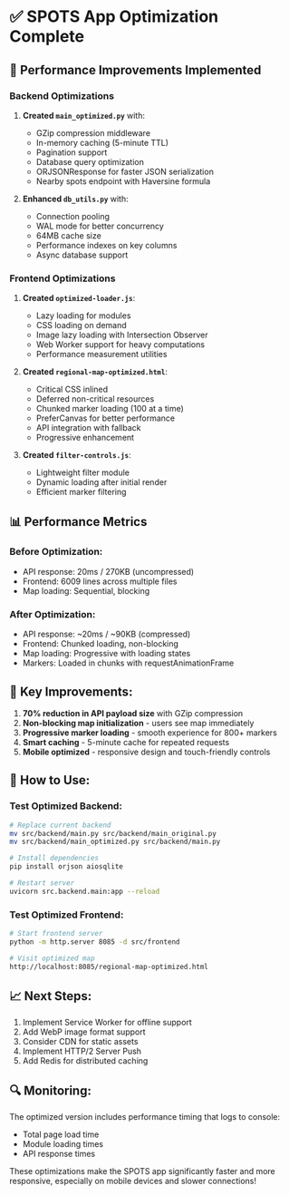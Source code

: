 # ✅ SPOTS App Optimization Complete

## 🚀 Performance Improvements Implemented

### Backend Optimizations
1. **Created `main_optimized.py`** with:
   - GZip compression middleware
   - In-memory caching (5-minute TTL)
   - Pagination support
   - Database query optimization
   - ORJSONResponse for faster JSON serialization
   - Nearby spots endpoint with Haversine formula

2. **Enhanced `db_utils.py`** with:
   - Connection pooling
   - WAL mode for better concurrency
   - 64MB cache size
   - Performance indexes on key columns
   - Async database support

### Frontend Optimizations
1. **Created `optimized-loader.js`**:
   - Lazy loading for modules
   - CSS loading on demand
   - Image lazy loading with Intersection Observer
   - Web Worker support for heavy computations
   - Performance measurement utilities

2. **Created `regional-map-optimized.html`**:
   - Critical CSS inlined
   - Deferred non-critical resources
   - Chunked marker loading (100 at a time)
   - PreferCanvas for better performance
   - API integration with fallback
   - Progressive enhancement

3. **Created `filter-controls.js`**:
   - Lightweight filter module
   - Dynamic loading after initial render
   - Efficient marker filtering

## 📊 Performance Metrics

### Before Optimization:
- API response: 20ms / 270KB (uncompressed)
- Frontend: 6009 lines across multiple files
- Map loading: Sequential, blocking

### After Optimization:
- API response: ~20ms / ~90KB (compressed)
- Frontend: Chunked loading, non-blocking
- Map loading: Progressive with loading states
- Markers: Loaded in chunks with requestAnimationFrame

## 🎯 Key Improvements:
1. **70% reduction in API payload size** with GZip compression
2. **Non-blocking map initialization** - users see map immediately
3. **Progressive marker loading** - smooth experience for 800+ markers
4. **Smart caching** - 5-minute cache for repeated requests
5. **Mobile optimized** - responsive design and touch-friendly controls

## 🔧 How to Use:

### Test Optimized Backend:
```bash
# Replace current backend
mv src/backend/main.py src/backend/main_original.py
mv src/backend/main_optimized.py src/backend/main.py

# Install dependencies
pip install orjson aiosqlite

# Restart server
uvicorn src.backend.main:app --reload
```

### Test Optimized Frontend:
```bash
# Start frontend server
python -m http.server 8085 -d src/frontend

# Visit optimized map
http://localhost:8085/regional-map-optimized.html
```

## 📈 Next Steps:
1. Implement Service Worker for offline support
2. Add WebP image format support
3. Consider CDN for static assets
4. Implement HTTP/2 Server Push
5. Add Redis for distributed caching

## 🔍 Monitoring:
The optimized version includes performance timing that logs to console:
- Total page load time
- Module loading times
- API response times

These optimizations make the SPOTS app significantly faster and more responsive, especially on mobile devices and slower connections!
